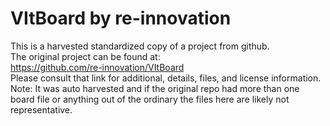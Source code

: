 
# VItBoard by re-innovation  
This is a harvested standardized copy of a project from github.  
The original project can be found at:  
https://github.com/re-innovation/VItBoard  
Please consult that link for additional, details, files, and license information.  
Note: It was auto harvested and if the original repo had more than one board file or anything out of the ordinary the files here are likely not representative.  
    